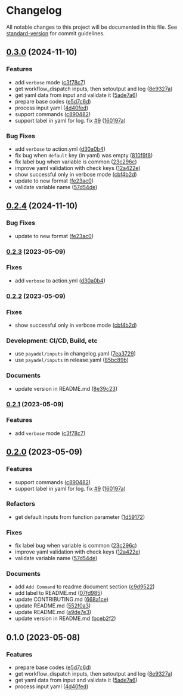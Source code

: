 # Changelog

All notable changes to this project will be documented in this file. See [standard-version](https://github.com/conventional-changelog/standard-version) for commit guidelines.

## [0.3.0](https://github.com/Payadel/inputs/compare/v0.2.4...v0.3.0) (2024-11-10)


### Features

* add `verbose` mode ([c3f78c7](https://github.com/Payadel/inputs/commit/c3f78c7ea94dbbe3ccffc04114c84aa2a098fb2d))
* get workflow_dispatch inputs, then setoutput and log ([8e9327a](https://github.com/Payadel/inputs/commit/8e9327ab7894f77a85ed0cf56e4c6cdf83ca9b2d))
* get yaml data from input and validate it ([5ade7a6](https://github.com/Payadel/inputs/commit/5ade7a696135427388a4fe8117038f61acfa909e))
* prepare base codes ([e5d7c6d](https://github.com/Payadel/inputs/commit/e5d7c6d7dabae06ee5b551dba0b571c9633a90fc))
* process input yaml ([4d40fed](https://github.com/Payadel/inputs/commit/4d40feda9a27335d29f6ff6d1bce8a14a6a2828d))
* support commands ([c890482](https://github.com/Payadel/inputs/commit/c890482421625b502b407c621888b6d7a5463c27))
* support label in yaml for log. fix [#9](https://github.com/Payadel/inputs/issues/9) ([160197a](https://github.com/Payadel/inputs/commit/160197a035ddee4cef7df60caa609f70fc8b5b45))


### Bug Fixes

* add `verbose` to action.yml ([d30a0b4](https://github.com/Payadel/inputs/commit/d30a0b45ecc0a776f34aab9f520a589e260cd825))
* fix bug when `default` key (in yaml) was empty ([810f9f8](https://github.com/Payadel/inputs/commit/810f9f82809fea8a87d753bea015d7d2ba6beaf0))
* fix label bug when variable is common ([23c296c](https://github.com/Payadel/inputs/commit/23c296cf7d81a2fbc04e45c0615c1d415f73f9b3))
* improve yaml validation with check keys ([12a422e](https://github.com/Payadel/inputs/commit/12a422edd1e7493669a210f99c99e2ebfc0d6d57))
* show successful only in verbose mode ([cbf4b2d](https://github.com/Payadel/inputs/commit/cbf4b2dd243096957f8b5118637ad2ab97b9b975))
* update to new format ([fe23ac0](https://github.com/Payadel/inputs/commit/fe23ac02f38bb72d2fd94591855af0576fe714aa))
* validate variable name ([57d54de](https://github.com/Payadel/inputs/commit/57d54def2e2502cdd77d7c0fe5bfbc1e85ce819f))

## [0.2.4](https://github.com/Payadel/inputs/compare/v0.2.3...v0.2.4) (2024-11-10)


### Bug Fixes

* update to new format ([fe23ac0](https://github.com/Payadel/inputs/commit/fe23ac02f38bb72d2fd94591855af0576fe714aa))

### [0.2.3](https://github.com/Payadel/inputs/compare/v0.2.2...v0.2.3) (2023-05-09)


### Fixes

* add `verbose` to action.yml ([d30a0b4](https://github.com/Payadel/inputs/commit/d30a0b45ecc0a776f34aab9f520a589e260cd825))

### [0.2.2](https://github.com/Payadel/inputs/compare/v0.2.1...v0.2.2) (2023-05-09)


### Fixes

* show successful only in verbose mode ([cbf4b2d](https://github.com/Payadel/inputs/commit/cbf4b2dd243096957f8b5118637ad2ab97b9b975))


### Development: CI/CD, Build, etc

* use `payadel/inputs` in changelog.yaml ([7ea3729](https://github.com/Payadel/inputs/commit/7ea3729244830407cf8c18fbffac9ffff150f7a6))
* use `payadel/inputs` in release.yaml ([85bc89b](https://github.com/Payadel/inputs/commit/85bc89be84ebf8573c5f82a75e5185c626a5e4c7))


### Documents

* update version in README.md ([8e39c23](https://github.com/Payadel/inputs/commit/8e39c2359593d0d5270b0d3d002385bdb60d721a))

### [0.2.1](https://github.com/Payadel/inputs/compare/v0.2.0...v0.2.1) (2023-05-09)


### Features

* add `verbose` mode ([c3f78c7](https://github.com/Payadel/inputs/commit/c3f78c7ea94dbbe3ccffc04114c84aa2a098fb2d))

## [0.2.0](https://github.com/Payadel/inputs/compare/v0.1.0...v0.2.0) (2023-05-09)


### Features

* support commands ([c890482](https://github.com/Payadel/inputs/commit/c890482421625b502b407c621888b6d7a5463c27))
* support label in yaml for log. fix [#9](https://github.com/Payadel/inputs/issues/9) ([160197a](https://github.com/Payadel/inputs/commit/160197a035ddee4cef7df60caa609f70fc8b5b45))


### Refactors

* get default inputs from function parameter ([1d59172](https://github.com/Payadel/inputs/commit/1d591722ae524d3f0857a49d10453825ab7cbda7))


### Fixes

* fix label bug when variable is common ([23c296c](https://github.com/Payadel/inputs/commit/23c296cf7d81a2fbc04e45c0615c1d415f73f9b3))
* improve yaml validation with check keys ([12a422e](https://github.com/Payadel/inputs/commit/12a422edd1e7493669a210f99c99e2ebfc0d6d57))
* validate variable name ([57d54de](https://github.com/Payadel/inputs/commit/57d54def2e2502cdd77d7c0fe5bfbc1e85ce819f))


### Documents

* add `Add Command` to readme document section ([c9d9522](https://github.com/Payadel/inputs/commit/c9d9522b86e580bc618a16b1f922915b03293708))
* add label to README.md ([07fd985](https://github.com/Payadel/inputs/commit/07fd985fb8f9a9009f4ddca562002426bc0e4127))
* update CONTRIBUTING.md ([668a1ce](https://github.com/Payadel/inputs/commit/668a1ce9e0f2ba0aecebcbee4e31dca3712f6e32))
* update README.md ([552f0a3](https://github.com/Payadel/inputs/commit/552f0a39b2a6b176fabcb42f2cbb47babd3ac3a6))
* update README.md ([a9de7e3](https://github.com/Payadel/inputs/commit/a9de7e317851039668159d09685eface27438f40))
* update version in README.md ([bceb2f2](https://github.com/Payadel/inputs/commit/bceb2f22a4b7f78aaab1c579f465774c4ce999f2))

## 0.1.0 (2023-05-08)

### Features

* prepare base codes ([e5d7c6d](https://github.com/Payadel/inputs/commit/e5d7c6d7dabae06ee5b551dba0b571c9633a90fc))
* get workflow_dispatch inputs, then setoutput and
  log ([8e9327a](https://github.com/Payadel/inputs/commit/8e9327ab7894f77a85ed0cf56e4c6cdf83ca9b2d))
* get yaml data from input and validate
  it ([5ade7a6](https://github.com/Payadel/inputs/commit/5ade7a696135427388a4fe8117038f61acfa909e))
* process input yaml ([4d40fed](https://github.com/Payadel/inputs/commit/4d40feda9a27335d29f6ff6d1bce8a14a6a2828d))
